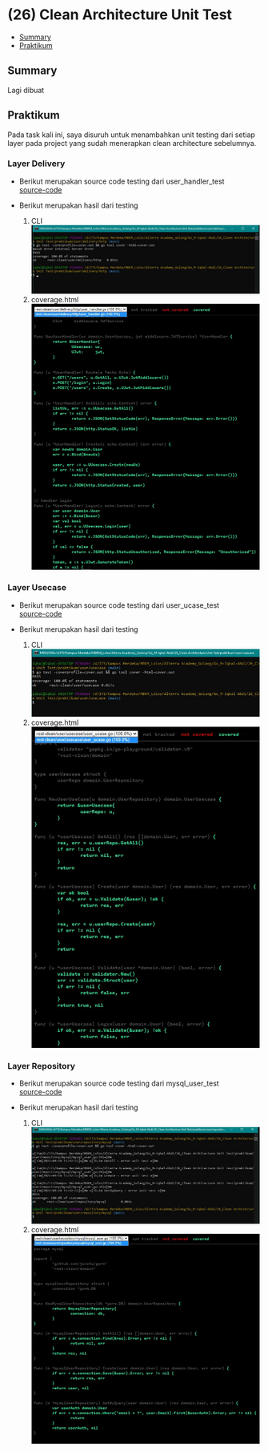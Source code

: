 # (26) Clean Architecture Unit Test

- [Summary](#Summary)
- [Praktikum](#Praktikum)

## Summary
Lagi dibuat  
## Praktikum
Pada task kali ini, saya disuruh untuk menambahkan unit testing dari setiap layer pada project yang sudah menerapkan clean architecture sebelumnya.

### Layer Delivery
- Berikut merupakan source code testing dari user_handler_test  
  [source-code](./praktikum/user/delivery/http/user_handler_test.go)

- Berikut merupakan hasil dari testing
  1. CLI  
  ![hasil](./screenshots/delivery_cmd.jpg)
  2. coverage.html
  ![hasil](./screenshots/delivery_html.jpg)
  
### Layer Usecase
- Berikut merupakan source code testing dari user_ucase_test  
  [source-code](./praktikum/user/usecase/user_ucase_test.go)

- Berikut merupakan hasil dari testing
  1. CLI  
  ![hasil](./screenshots/usecase_cmd.jpg)
  2. coverage.html  
  ![hasil](./screenshots/usecase_html.jpg)
  
### Layer Repository
- Berikut merupakan source code testing dari mysql_user_test   
  [source-code](./praktikum/user/repository/mysql/mysql_user_test.go)

- Berikut merupakan hasil dari testing
  1. CLI  
  ![hasil](./screenshots/repository_cmd.jpg)
  2. coverage.html  
  ![hasil](./screenshots/repository_html.jpg)


